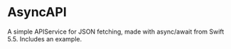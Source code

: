 # AsyncAPI
A simple APIService for JSON fetching, made with async/await from Swift 5.5. Includes an example.
